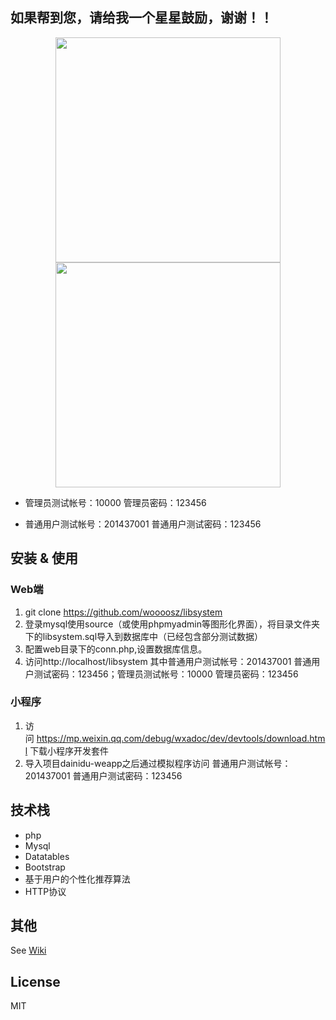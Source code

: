 
## 如果帮到您，请给我一个星星鼓励，谢谢！！

<div align="center">
	<a href="https://youtu.be/p6Gvnx3LSTs">
    <img src="https://j.gifs.com/xGgmWn.gif" width = "360"  target="https://youtu.be/p6Gvnx3LSTs" /> </a>     
    <a href="https://www.youtube.com/watch?v=8rJvrR23OgY">
    <img src="https://j.gifs.com/wj1lzg.gif" width = "360"  target="https://youtu.be/p6Gvnx3LSTs" /> </a> 
</div>

* 管理员测试帐号：10000 管理员密码：123456

* 普通用户测试帐号：201437001 普通用户测试密码：123456

## 安装 & 使用
### Web端
1. git clone https://github.com/woooosz/libsystem
2. 登录mysql使用source（或使用phpmyadmin等图形化界面），将目录文件夹下的libsystem.sql导入到数据库中（已经包含部分测试数据）
3. 配置web目录下的conn.php,设置数据库信息。
4. 访问http://localhost/libsystem 其中普通用户测试帐号：201437001 普通用户测试密码：123456；管理员测试帐号：10000 管理员密码：123456

### 小程序

1. 访问 https://mp.weixin.qq.com/debug/wxadoc/dev/devtools/download.html 下载小程序开发套件
2. 导入项目dainidu-weapp之后通过模拟程序访问
普通用户测试帐号：201437001 普通用户测试密码：123456

## 技术栈
* php
* Mysql
* Datatables
* Bootstrap
* 基于用户的个性化推荐算法
* HTTP协议

## 其他
See [Wiki](https://github.com/Woooosz/libsystem/wiki)

## License
  MIT




